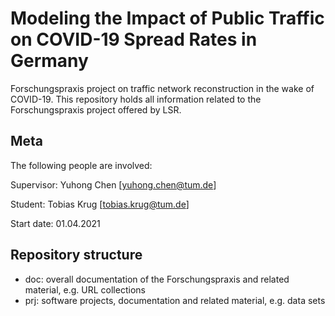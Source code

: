 # Modeling the Impact of Public Traffic on COVID-19 Spread Rates in Germany
Forschungspraxis project on traffic network reconstruction in the wake of COVID-19. This repository holds all information related to the Forschungspraxis project offered by LSR.

## Meta
The following people are involved:

Supervisor: Yuhong Chen [yuhong.chen@tum.de]

Student: Tobias Krug [tobias.krug@tum.de]

Start date: 01.04.2021

## Repository structure
- doc: overall documentation of the Forschungspraxis and related material, e.g. URL collections
- prj: software projects, documentation and related material, e.g. data sets